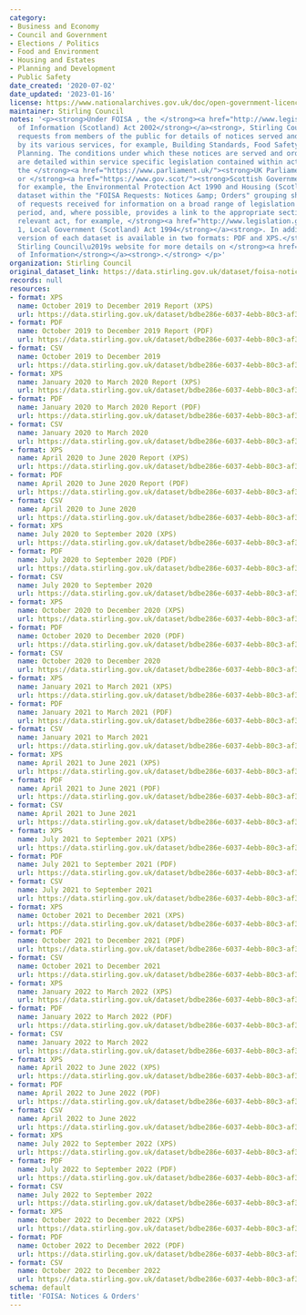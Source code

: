 ```yaml
---
category:
- Business and Economy
- Council and Government
- Elections / Politics
- Food and Environment
- Housing and Estates
- Planning and Development
- Public Safety
date_created: '2020-07-02'
date_updated: '2023-01-16'
license: https://www.nationalarchives.gov.uk/doc/open-government-licence/version/3/
maintainer: Stirling Council
notes: '<p><strong>Under FOISA , the </strong><a href="http://www.legislation.gov.uk/asp/2002/13/contents"><strong>Freedom
  of Information (Scotland) Act 2002</strong></a><strong>, Stirling Council receives
  requests from members of the public for details of notices served and orders issued
  by its various services, for example, Building Standards, Food Safety, Housing and
  Planning. The conditions under which these notices are served and orders issued
  are detailed within service specific legislation contained within acts passed by
  the </strong><a href="https://www.parliament.uk/"><strong>UK Parliament</strong></a><strong>
  or </strong><a href="https://www.gov.scot/"><strong>Scottish Government</strong></a><strong>,
  for example, the Environmental Protection Act 1990 and Housing (Scotland) Act 2014.</strong>\r\n\r\n<strong>Each
  dataset within the "FOISA Requests: Notices &amp; Orders" grouping shows the number
  of requests received for information on a broad range of legislation in a given
  period, and, where possible, provides a link to the appropriate section within the
  relevant act, for example, </strong><a href="http://www.legislation.gov.uk/ukpga/1994/39/section/1"><strong>Section
  1, Local Government (Scotland) Act 1994</strong></a><strong>. In addition, a printable
  version of each dataset is available in two formats: PDF and XPS.</strong>\r\n\r\n<strong>Visit
  Stirling Council\u2019s website for more details on </strong><a href="https://www.stirling.gov.uk/council-democracy/access-to-information/freedom-of-information/"><strong>Freedom
  of Information</strong></a><strong>.</strong> </p>'
organization: Stirling Council
original_dataset_link: https://data.stirling.gov.uk/dataset/foisa-notices-orders
records: null
resources:
- format: XPS
  name: October 2019 to December 2019 Report (XPS)
  url: https://data.stirling.gov.uk/dataset/bdbe286e-6037-4ebb-80c3-af3933631774/resource/84ba0cc6-0033-48e5-93cb-e803949c1d88/download/20210320-foisa-notices-orders-oct-2019-to-dec-2019.xps
- format: PDF
  name: October 2019 to December 2019 Report (PDF)
  url: https://data.stirling.gov.uk/dataset/bdbe286e-6037-4ebb-80c3-af3933631774/resource/7b8d72c0-7282-4fb9-9ce0-5460074fd870/download/20210320-foisa-notices-orders-oct-2019-to-dec-2019.pdf
- format: CSV
  name: October 2019 to December 2019
  url: https://data.stirling.gov.uk/dataset/bdbe286e-6037-4ebb-80c3-af3933631774/resource/20b7989c-31d6-4fb2-8995-d59e567402ee/download/20210320-foisa-notices-orders-oct-2019-to-dec-2019.csv
- format: XPS
  name: January 2020 to March 2020 Report (XPS)
  url: https://data.stirling.gov.uk/dataset/bdbe286e-6037-4ebb-80c3-af3933631774/resource/74aaa8fb-f465-47f9-abd3-71ce70532f33/download/20210321-foisa-notices-orders-jan-2020-to-mar-2020.xps
- format: PDF
  name: January 2020 to March 2020 Report (PDF)
  url: https://data.stirling.gov.uk/dataset/bdbe286e-6037-4ebb-80c3-af3933631774/resource/93b5ebcb-f9b6-4adc-9710-b875afd2543f/download/20210321-foisa-notices-orders-jan-2020-to-mar-2020.pdf
- format: CSV
  name: January 2020 to March 2020
  url: https://data.stirling.gov.uk/dataset/bdbe286e-6037-4ebb-80c3-af3933631774/resource/256d43fd-4e4f-44ca-8c32-5ef7426faa2d/download/20210321-foisa-notices-orders-jan-2020-to-mar-2020.csv
- format: XPS
  name: April 2020 to June 2020 Report (XPS)
  url: https://data.stirling.gov.uk/dataset/bdbe286e-6037-4ebb-80c3-af3933631774/resource/1dd2a1b3-cbcc-40ee-9dcf-c8539f294e88/download/20210322-foisa-notices-orders-apr-2020-to-jun-2020.xps
- format: PDF
  name: April 2020 to June 2020 Report (PDF)
  url: https://data.stirling.gov.uk/dataset/bdbe286e-6037-4ebb-80c3-af3933631774/resource/752c5cd5-857c-400a-b5c1-835c80a3c356/download/20210322-foisa-notices-orders-apr-2020-to-jun-2020.pdf
- format: CSV
  name: April 2020 to June 2020
  url: https://data.stirling.gov.uk/dataset/bdbe286e-6037-4ebb-80c3-af3933631774/resource/4a1e0b6c-9f3c-4acc-90ed-04db2658ff22/download/20210322-foisa-notices-orders-apr-2020-to-jun-2020.csv
- format: XPS
  name: July 2020 to September 2020 (XPS)
  url: https://data.stirling.gov.uk/dataset/bdbe286e-6037-4ebb-80c3-af3933631774/resource/b4ac6b5b-81d5-437d-bf2e-2516d3a73216/download/20210323-foisa-notices-orders-jul-2020-to-sep-2020.xps
- format: PDF
  name: July 2020 to September 2020 (PDF)
  url: https://data.stirling.gov.uk/dataset/bdbe286e-6037-4ebb-80c3-af3933631774/resource/b9e72a1d-1539-4067-aa94-85d9f8901df6/download/20210323-foisa-notices-orders-jul-2020-to-sep-2020.pdf
- format: CSV
  name: July 2020 to September 2020
  url: https://data.stirling.gov.uk/dataset/bdbe286e-6037-4ebb-80c3-af3933631774/resource/e26c8fe9-8ae5-417e-b679-72fdc58b970c/download/20210323-foisa-notices-orders-jul-2020-to-sep-2020.csv
- format: XPS
  name: October 2020 to December 2020 (XPS)
  url: https://data.stirling.gov.uk/dataset/bdbe286e-6037-4ebb-80c3-af3933631774/resource/36f75cb9-ddbc-4fe0-b433-f7a29d0cf0fa/download/20210324-foisa-notices-orders-oct-2020-to-dec-2020.xps
- format: PDF
  name: October 2020 to December 2020 (PDF)
  url: https://data.stirling.gov.uk/dataset/bdbe286e-6037-4ebb-80c3-af3933631774/resource/ee8a6691-73dd-4ba1-b842-49b3e5e06cea/download/20210324-foisa-notices-orders-oct-2020-to-dec-2020.pdf
- format: CSV
  name: October 2020 to December 2020
  url: https://data.stirling.gov.uk/dataset/bdbe286e-6037-4ebb-80c3-af3933631774/resource/bf4e2267-1c3a-4b31-a63a-fc0f3d13d978/download/20210324-foisa-notices-orders-oct-2020-to-dec-2020.csv
- format: XPS
  name: January 2021 to March 2021 (XPS)
  url: https://data.stirling.gov.uk/dataset/bdbe286e-6037-4ebb-80c3-af3933631774/resource/b3a87df1-30bc-43de-97a8-a160fe4e3464/download/20210903-foisa-notices-orders-jan-2021-to-mar-2021.xps
- format: PDF
  name: January 2021 to March 2021 (PDF)
  url: https://data.stirling.gov.uk/dataset/bdbe286e-6037-4ebb-80c3-af3933631774/resource/719ff597-3e05-404c-a779-76a5ea6ab1dc/download/20210903-foisa-notices-orders-jan-2021-to-mar-2021.pdf
- format: CSV
  name: January 2021 to March 2021
  url: https://data.stirling.gov.uk/dataset/bdbe286e-6037-4ebb-80c3-af3933631774/resource/6caf7981-6bf1-426c-a093-acbd37209a23/download/20210903-foisa-notices-orders-jan-2021-to-mar-2021.csv
- format: XPS
  name: April 2021 to June 2021 (XPS)
  url: https://data.stirling.gov.uk/dataset/bdbe286e-6037-4ebb-80c3-af3933631774/resource/727aaec4-ee3c-417c-aab7-dccd221531e5/download/20210903-foisa-notices-orders-apr-2021-to-jun-2021.xps
- format: PDF
  name: April 2021 to June 2021 (PDF)
  url: https://data.stirling.gov.uk/dataset/bdbe286e-6037-4ebb-80c3-af3933631774/resource/c05e411c-683c-4b8a-a561-acd5d76f0db1/download/20210903-foisa-notices-orders-apr-2021-to-jun-2021.pdf
- format: CSV
  name: April 2021 to June 2021
  url: https://data.stirling.gov.uk/dataset/bdbe286e-6037-4ebb-80c3-af3933631774/resource/383e364d-01e8-4972-ad15-0273dc935218/download/20210903-foisa-notices-orders-apr-2021-to-jun-2021.csv
- format: XPS
  name: July 2021 to September 2021 (XPS)
  url: https://data.stirling.gov.uk/dataset/bdbe286e-6037-4ebb-80c3-af3933631774/resource/10c20cfa-6b36-4fb9-993b-2f0a30468bd8/download/20211015-foisa-notices-orders-jul-2021-to-sep-2021.xps
- format: PDF
  name: July 2021 to September 2021 (PDF)
  url: https://data.stirling.gov.uk/dataset/bdbe286e-6037-4ebb-80c3-af3933631774/resource/5b2025bb-4bb0-4114-bff8-efd9f5172088/download/20211015-foisa-notices-orders-jul-2021-to-sep-2021.pdf
- format: CSV
  name: July 2021 to September 2021
  url: https://data.stirling.gov.uk/dataset/bdbe286e-6037-4ebb-80c3-af3933631774/resource/0670e418-ed66-460b-9950-92349fff1520/download/20211015-foisa-notices-orders-jul-2021-to-sep-2021.csv
- format: XPS
  name: October 2021 to December 2021 (XPS)
  url: https://data.stirling.gov.uk/dataset/bdbe286e-6037-4ebb-80c3-af3933631774/resource/51d08033-35ad-4db5-9464-66bb28add1a0/download/20220317-foisa-notices-orders-oct-2021-to-dec-2021.xps
- format: PDF
  name: October 2021 to December 2021 (PDF)
  url: https://data.stirling.gov.uk/dataset/bdbe286e-6037-4ebb-80c3-af3933631774/resource/2a2e8244-a423-485a-b622-796e2925f84c/download/20220317-foisa-notices-orders-oct-2021-to-dec-2021.pdf
- format: CSV
  name: October 2021 to December 2021
  url: https://data.stirling.gov.uk/dataset/bdbe286e-6037-4ebb-80c3-af3933631774/resource/7dbbf2f6-c8ca-46f2-82ea-86237b3f4e40/download/20220317-foisa-notices-orders-oct-2021-to-dec-2021.csv
- format: XPS
  name: January 2022 to March 2022 (XPS)
  url: https://data.stirling.gov.uk/dataset/bdbe286e-6037-4ebb-80c3-af3933631774/resource/14c60b12-cf2b-44a3-88ce-c3eab62a8fe8/download/20220429-foisa-notices-orders-jan-2022-to-mar-2022.xps
- format: PDF
  name: January 2022 to March 2022 (PDF)
  url: https://data.stirling.gov.uk/dataset/bdbe286e-6037-4ebb-80c3-af3933631774/resource/d8166e82-a070-4f70-8377-ec501f063f9b/download/20220429-foisa-notices-orders-jan-2022-to-mar-2022.pdf
- format: CSV
  name: January 2022 to March 2022
  url: https://data.stirling.gov.uk/dataset/bdbe286e-6037-4ebb-80c3-af3933631774/resource/8345c45e-7f82-43d8-826f-a23a4062a7c6/download/20220429-foisa-notices-orders-jan-2022-to-mar-2022.csv
- format: XPS
  name: April 2022 to June 2022 (XPS)
  url: https://data.stirling.gov.uk/dataset/bdbe286e-6037-4ebb-80c3-af3933631774/resource/48998363-2c9c-4dc5-94de-5c9479a04963/download/20220704-stirling-council-foisa-notices-orders-apr-2022-to-jun-2022.xps
- format: PDF
  name: April 2022 to June 2022 (PDF)
  url: https://data.stirling.gov.uk/dataset/bdbe286e-6037-4ebb-80c3-af3933631774/resource/e4a903f2-b2c2-4dcb-97f4-90bf7e275eb9/download/20220704-stirling-council-foisa-notices-orders-apr-2022-to-jun-2022.pdf
- format: CSV
  name: April 2022 to June 2022
  url: https://data.stirling.gov.uk/dataset/bdbe286e-6037-4ebb-80c3-af3933631774/resource/002b60bb-833d-4b87-8443-60c78b41c2ba/download/20220704-stirling-council-foisa-notices-orders-apr-2022-to-jun-2022.csv
- format: XPS
  name: July 2022 to September 2022 (XPS)
  url: https://data.stirling.gov.uk/dataset/bdbe286e-6037-4ebb-80c3-af3933631774/resource/23705201-6fad-4cf3-8fb1-60cca81fde25/download/20221012-stirling-council-foisa-notices-orders-jul-2022-to-sep-2022.xps
- format: PDF
  name: July 2022 to September 2022 (PDF)
  url: https://data.stirling.gov.uk/dataset/bdbe286e-6037-4ebb-80c3-af3933631774/resource/01778e15-04b2-41a6-a010-53add95d2d5d/download/20221012-stirling-council-foisa-notices-orders-jul-2022-to-sep-2022.pdf
- format: CSV
  name: July 2022 to September 2022
  url: https://data.stirling.gov.uk/dataset/bdbe286e-6037-4ebb-80c3-af3933631774/resource/450359ee-a5bf-464f-8ffa-c546dbb3605f/download/20221012-stirling-council-foisa-notices-orders-jul-2022-to-sep-2022.csv
- format: XPS
  name: October 2022 to December 2022 (XPS)
  url: https://data.stirling.gov.uk/dataset/bdbe286e-6037-4ebb-80c3-af3933631774/resource/d1ee5d60-1cdd-43ef-85e8-90637508b034/download/20230116-stirling-council-foisa-notices-orders-oct-2022-to-dec-2022.xps
- format: PDF
  name: October 2022 to December 2022 (PDF)
  url: https://data.stirling.gov.uk/dataset/bdbe286e-6037-4ebb-80c3-af3933631774/resource/0f663e9d-0d48-4f1d-8fea-1b65b3393b11/download/20230116-stirling-council-foisa-notices-orders-oct-2022-to-dec-2022.pdf
- format: CSV
  name: October 2022 to December 2022
  url: https://data.stirling.gov.uk/dataset/bdbe286e-6037-4ebb-80c3-af3933631774/resource/1544b603-156d-427c-b02b-aa126a70ac64/download/20230116-stirling-council-foisa-notices-orders-oct-2022-to-dec-2022.csv
schema: default
title: 'FOISA: Notices & Orders'
---
```

